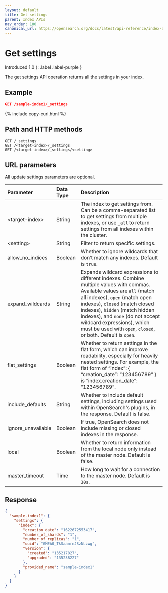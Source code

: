 ```yaml
---
layout: default
title: Get settings
parent: Index APIs
nav_order: 100
canonical_url: https://opensearch.org/docs/latest/api-reference/index-apis/get-settings/
---
```


# Get settings
Introduced 1.0
{: .label .label-purple }

The get settings API operation returns all the settings in your index.

## Example

```json
GET /sample-index1/_settings
```
{% include copy-curl.html %}

## Path and HTTP methods

```
GET /_settings
GET /<target-index>/_settings
GET /<target-index>/_settings/<setting>
```

## URL parameters

All update settings parameters are optional.

Parameter | Data Type | Description
:--- | :--- | :---
&lt;target-index&gt; | String | The index to get settings from. Can be a comma-separated list to get settings from multiple indexes, or use `_all` to return settings from all indexes within the cluster.
&lt;setting&gt; | String | Filter to return specific settings.
allow_no_indices | Boolean | Whether to ignore wildcards that don’t match any indexes. Default is `true`.
expand_wildcards | String | Expands wildcard expressions to different indexes. Combine multiple values with commas. Available values are `all` (match all indexes), `open` (match open indexes), `closed` (match closed indexes), `hidden` (match hidden indexes), and `none` (do not accept wildcard expressions), which must be used with `open`, `closed`, or both. Default is `open`.
flat_settings | Boolean | Whether to return settings in the flat form, which can improve readability, especially for heavily nested settings. For example, the flat form of “index”: { “creation_date”: “123456789” } is “index.creation_date”: “123456789”.
include_defaults | String | Whether to include default settings, including settings used within OpenSearch's plugins, in the response. Default is false.
ignore_unavailable | Boolean | If true, OpenSearch does not include missing or closed indexes in the response.
local | Boolean | Whether to return information from the local node only instead of the master node. Default is false.
master_timeout | Time | How long to wait for a connection to the master node. Default is `30s`.

## Response

```json
{
  "sample-index1": {
    "settings": {
      "index": {
        "creation_date": "1622672553417",
        "number_of_shards": "1",
        "number_of_replicas": "1",
        "uuid": "GMEA0_TkSaamrnJSzNLzwg",
        "version": {
          "created": "135217827",
          "upgraded": "135238227"
        },
        "provided_name": "sample-index1"
      }
    }
  }
}
```
